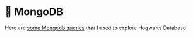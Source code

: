 # 🌱 MongoDB

Here are <a href="https://docs.google.com/document/d/1Scm1PGryTPdxNvkHhKNb4ltgOOHJm-PM/edit">some Mongodb queries</a> that I used to explore Hogwarts Database.
